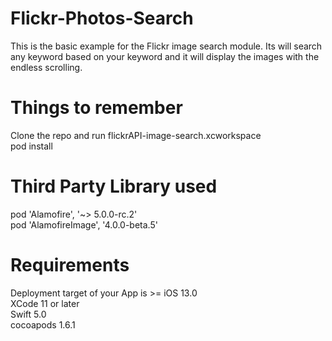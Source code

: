 # Flickr-Photos-Search
This is the basic example for the Flickr image search module. Its will search any keyword based on your keyword and it will display the images with the endless scrolling.


# Things to remember
Clone the repo and run flickrAPI-image-search.xcworkspace<br />
pod install

# Third Party Library used
pod 'Alamofire', '~> 5.0.0-rc.2' <br />
pod 'AlamofireImage', '4.0.0-beta.5'


# Requirements
Deployment target of your App is >= iOS 13.0<br />
XCode 11 or later<br />
Swift 5.0<br />
cocoapods 1.6.1
